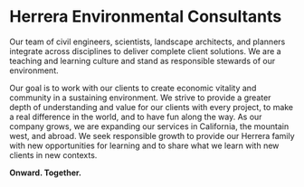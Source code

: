 # Herrera Environmental Consultants

Our team of civil engineers, scientists, landscape architects, and planners integrate across disciplines to deliver complete client solutions. We are a teaching and learning culture and stand as responsible stewards of our environment.

Our goal is to work with our clients to create economic vitality and community in a sustaining environment. We strive to provide a greater depth of understanding and value for our clients with every project, to make a real difference in the world, and to have fun along the way. As our company grows, we are expanding our services in California, the mountain west, and abroad. We seek responsible growth to provide our Herrera family with new opportunities for learning and to share what we learn with new clients in new contexts.

**Onward. Together.**
